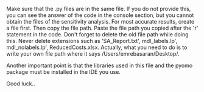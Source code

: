 Make sure that the .py files are in the same file. 
If you do not provide this, you can see the answer of the code in the console section, but you cannot obtain the files of the sensitivity analysis. 
For most accurate results, create a file first. 
Then copy the file path. 
Paste the file path you copied after the 'r' statement in the code. 
Don't forget to delete the old file path while doing this. 
Never delete extensions such as 'SA_Report.txt', mdl_labels.lp', mdl_nolabels.lp', ReducedCosts.xlsx. 
Actually, what you need to do is to write your own file path where it says /Users/emrebasaran/Desktop/. 

Another important point is that the libraries used in this file and the pyomo package must be installed in the IDE you use.

Good luck..
